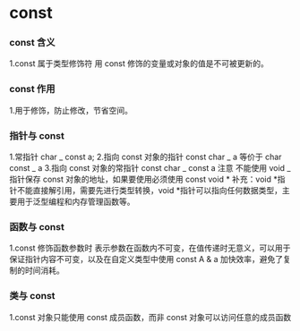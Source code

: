 # const

### const 含义

1.const 属于类型修饰符 用 const 修饰的变量或对象的值是不可被更新的。

### const 作用

1.用于修饰，防止修改，节省空间。

### 指针与 const

1.常指针 char _ const a; 
2.指向 const 对象的指针 const char _ a 等价于 char const _ a 3.指向 const 对象的常指针 const char _ const a
注意 不能使用 void _指针保存 const 对象的地址，如果要使用必须使用 const void *
补充：void *指针不能直接解引用，需要先进行类型转换，void *指针可以指向任何数据类型，主要用于泛型编程和内存管理函数等。

### 函数与 const

1.const 修饰函数参数时 表示参数在函数内不可变，在值传递时无意义，可以用于保证指针内容不可变，以及在自定义类型中使用 const A & a 加快效率，避免了复制的时间消耗。

### 类与 const

1.const 对象只能使用 const 成员函数，而非 const 对象可以访问任意的成员函数
